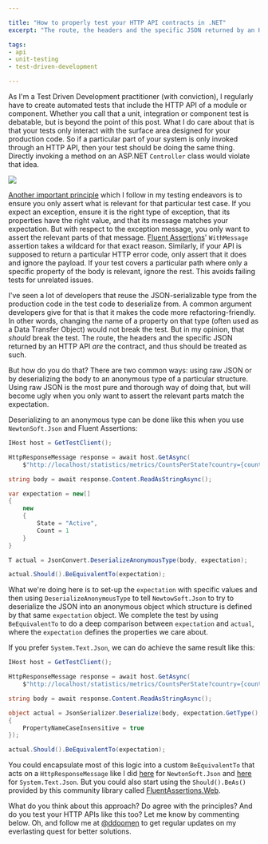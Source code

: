 ```yaml
---

title: "How to properly test your HTTP API contracts in .NET"
excerpt: "The route, the headers and the specific JSON returned by an HTTP API are the contract, and thus should be treated as such"

tags:
- api
- unit-testing
- test-driven-development

---
```


As I'm a Test Driven Development practitioner (with conviction), I regularly have to create automated tests that include the HTTP API of a module or component. Whether you call that a unit, integration or component test is debatable, but is beyond the point of this post. What I do care about that is that your tests only interact with the surface area designed for your production code. So if a particular part of your system is only invoked through an HTTP API, then your test should be doing the same thing. Directly invoking a method on an ASP.NET `Controller` class would violate that idea. 

<img src="{{ site.url }}{{ site.baseurl }}/assets/images/posts/2023/api-testing.png" class="align-center"/> 

[Another important principle](2021/10/laws-test-driven-development.html) which I follow in my testing endeavors is to ensure you only assert what is relevant for that particular test case. If you expect an exception, ensure it is the right type of exception, that its properties have the right value, and that its message matches your expectation. But with respect to the exception message, you only want to assert the relevant parts of that message. [Fluent Assertions](https://fluentassertions.com/)' `WithMessage` assertion takes a wildcard for that exact reason. Similarly, if your API is supposed to return a particular HTTP error code, only assert that it does and ignore the payload. If your test covers a particular path where only a specific property of the body is relevant, ignore the rest. This avoids failing tests for unrelated issues. 

I've seen a lot of developers that reuse the JSON-serializable type from the production code in the test code to deserialize from. A common argument developers give for that is that it makes the code more refactoring-friendly. In other words, changing the name of a property on that type (often used as a Data Transfer Object) would not break the test. But in my opinion, that _should_ break the test. The route, the headers and the specific JSON returned by an HTTP API _are_ the contract, and thus should be treated as such. 

But how do you do that? There are two common ways: using raw JSON or by deserializing the body to an anonymous type of a particular structure. Using raw JSON is the most pure and thorough way of doing that, but will become ugly when you only want to assert the relevant parts match the expectation. 

Deserializing to an anonymous type can be done like this when you use `NewtonSoft.Json` and Fluent Assertions:

```csharp
IHost host = GetTestClient();

HttpResponseMessage response = await host.GetAsync(
    $"http://localhost/statistics/metrics/CountsPerState?country={countryCode}&kind=Filming");

string body = await response.Content.ReadAsStringAsync();

var expectation = new[]
{
    new
    {
        State = "Active",
        Count = 1
    }
}

T actual = JsonConvert.DeserializeAnonymousType(body, expectation);

actual.Should().BeEquivalentTo(expectation);
```

What we're doing here is to set-up the `expectation` with specific values and then using `DeserializeAnonymousType` to tell `NewtowSoft.Json` to try to deserialize the JSON into an anonymous object which structure is defined by that same `expectation` object. We complete the test by using `BeEquivalentTo` to do a deep comparison between `expectation` and `actual`, where the `expectation` defines the properties we care about. 

If you prefer `System.Text.Json`, we can do achieve the same result like this:

```csharp
IHost host = GetTestClient();

HttpResponseMessage response = await host.GetAsync(
    $"http://localhost/statistics/metrics/CountsPerState?country={countryCode}&kind=Filming");

string body = await response.Content.ReadAsStringAsync();

object actual = JsonSerializer.Deserialize(body, expectation.GetType(), new JsonSerializerOptions
{
    PropertyNameCaseInsensitive = true
});

actual.Should().BeEquivalentTo(expectation);
```

You could encapsulate most of this logic into a custom `BeEquivalentTo` that acts on a `HttpResponseMessage` like I did [here](https://github.com/dennisdoomen/EffectiveTddDemo/blob/master/Tests/DocumentManagement.Specs/13_SimplerDeserialization_NewtonSoft/HttpClientExtensions.cs#L8) for `NewtonSoft.Json` and [here](https://github.com/dennisdoomen/EffectiveTddDemo/blob/master/Tests/DocumentManagement.Specs/14_SimplerDeserialization_SystemText/HttpClientExtensions.cs#L8) for `System.Text.Json`. But you could also start using the `Should().BeAs()` provided by this community library called [FluentAssertions.Web](https://github.com/adrianiftode/FluentAssertions.Web#fluentassertionsweb-examples). 

What do you think about this approach? Do agree with the principles? And do you test your HTTP APIs like this too? Let me know by commenting below. Oh, and follow me at [@ddoomen](https://twitter.com/ddoomen) to get regular updates on my everlasting quest for better solutions.
